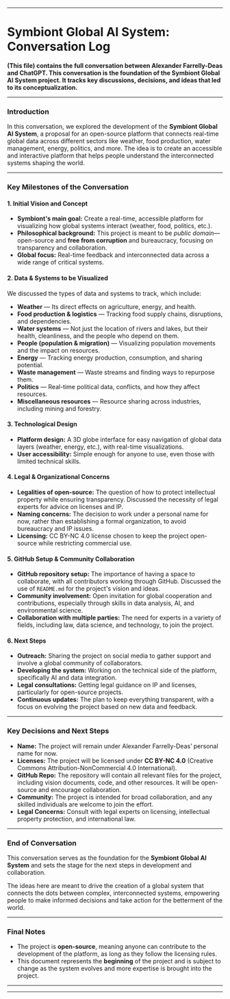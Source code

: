 

---

# **Symbiont Global AI System: Conversation Log**

**(This file) contains the full conversation between Alexander Farrelly-Deas and ChatGPT. This conversation is the foundation of the Symbiont Global AI System project. It tracks key discussions, decisions, and ideas that led to its conceptualization.**

---

### **Introduction**

In this conversation, we explored the development of the **Symbiont Global AI System**, a proposal for an open-source platform that connects real-time global data across different sectors like weather, food production, water management, energy, politics, and more. The idea is to create an accessible and interactive platform that helps people understand the interconnected systems shaping the world.

---

### **Key Milestones of the Conversation**

#### **1. Initial Vision and Concept**

* **Symbiont's main goal:** Create a real-time, accessible platform for visualizing how global systems interact (weather, food, politics, etc.).
* **Philosophical background:** This project is meant to be *public domain*—open-source and **free from corruption** and bureaucracy, focusing on transparency and collaboration.
* **Global focus:** Real-time feedback and interconnected data across a wide range of critical systems.

#### **2. Data & Systems to be Visualized**

We discussed the types of data and systems to track, which include:

* **Weather** — Its direct effects on agriculture, energy, and health.
* **Food production & logistics** — Tracking food supply chains, disruptions, and dependencies.
* **Water systems** — Not just the location of rivers and lakes, but their health, cleanliness, and the people who depend on them.
* **People (population & migration)** — Visualizing population movements and the impact on resources.
* **Energy** — Tracking energy production, consumption, and sharing potential.
* **Waste management** — Waste streams and finding ways to repurpose them.
* **Politics** — Real-time political data, conflicts, and how they affect resources.
* **Miscellaneous resources** — Resource sharing across industries, including mining and forestry.

#### **3. Technological Design**

* **Platform design:** A 3D globe interface for easy navigation of global data layers (weather, energy, etc.), with real-time visualizations.
* **User accessibility:** Simple enough for anyone to use, even those with limited technical skills.

#### **4. Legal & Organizational Concerns**

* **Legalities of open-source:** The question of how to protect intellectual property while ensuring transparency. Discussed the necessity of legal experts for advice on licenses and IP.
* **Naming concerns:** The decision to work under a personal name for now, rather than establishing a formal organization, to avoid bureaucracy and IP issues.
* **Licensing:** CC BY-NC 4.0 license chosen to keep the project open-source while restricting commercial use.

#### **5. GitHub Setup & Community Collaboration**

* **GitHub repository setup:** The importance of having a space to collaborate, with all contributors working through GitHub. Discussed the use of `README.md` for the project's vision and ideas.
* **Community involvement:** Open invitation for global cooperation and contributions, especially through skills in data analysis, AI, and environmental science.
* **Collaboration with multiple parties:** The need for experts in a variety of fields, including law, data science, and technology, to join the project.

#### **6. Next Steps**

* **Outreach:** Sharing the project on social media to gather support and involve a global community of collaborators.
* **Developing the system:** Working on the technical side of the platform, specifically AI and data integration.
* **Legal consultations:** Getting legal guidance on IP and licenses, particularly for open-source projects.
* **Continuous updates:** The plan to keep everything transparent, with a focus on evolving the project based on new data and feedback.

---

### **Key Decisions and Next Steps**

* **Name:** The project will remain under Alexander Farrelly-Deas’ personal name for now.
* **Licenses:** The project will be licensed under **CC BY-NC 4.0** (Creative Commons Attribution-NonCommercial 4.0 International).
* **GitHub Repo:** The repository will contain all relevant files for the project, including vision documents, code, and other resources. It will be open-source and encourage collaboration.
* **Community:** The project is intended for broad collaboration, and any skilled individuals are welcome to join the effort.
* **Legal Concerns:** Consult with legal experts on licensing, intellectual property protection, and international law.

---

### **End of Conversation**

This conversation serves as the foundation for the **Symbiont Global AI System** and sets the stage for the next steps in development and collaboration.

The ideas here are meant to drive the creation of a global system that connects the dots between complex, interconnected systems, empowering people to make informed decisions and take action for the betterment of the world.

---

### **Final Notes**

* The project is **open-source**, meaning anyone can contribute to the development of the platform, as long as they follow the licensing rules.
* This document represents the **beginning** of the project and is subject to change as the system evolves and more expertise is brought into the project.

---

---


